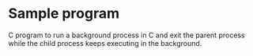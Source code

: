 # Sample program 
C program to run a background process in C and exit the parent process while the child process keeps executing in the background.


